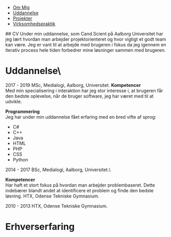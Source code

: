 <ul class="TopMenu">
  <li class="current"><a href="#">Om Mig</a></li>
  <li><a href="https://agerholm28.github.io/crispy-sniffle/Uddannelse.html">Uddannelse</a></li>
  <li><a href="https://agerholm28.github.io/crispy-sniffle/Projekter.html">Projekter</a></li>
  <li><a href="https://agerholm28.github.io/crispy-sniffle/Virksomhedspraktik.html">Virksomhedspraktik</a></li>
</ul>
## CV
Under min uddannelse, som Cand.Scient på Aalborg Universitet har jeg lært hvordan man arbejder projektorienteret og hvor vigtigt et godt team kan være. Jeg er vant til at arbejde med brugeren i fokus da jeg igennem en iterativ process hele tiden forbedrer mine løsninger sammen med brugeren.

# Uddannelse\
2017 - 2019 MSc, Medialogi, Aalborg, Universitet.
**Kompetencer**\
Med min specialisering i interaktion har jeg stor interesse i, at brugeren får den
bedste oplevelse, når de bruger software, jeg har været med til at udvikle.

**Programmering**\
Jeg har under min uddannelse fået erfaring med en bred vifte af sprog: 
- C#
- C++
- Java
- HTML
- PHP
- CSS
- Python

2014 - 2017 BSc, Medialogi, Aalborg, Universitet.\

**Kompetencer**\
Har haft et stort fokus på hvordan man arbejder problembaseret. Dette
indebærer blandt andet at identificere et problem og finde den bedste løsning. HTX, Odense Tekniske Gymnasium.

2010 - 2013 HTX, Odense Tekniske Gymnasium.

# Erhverserfaring

